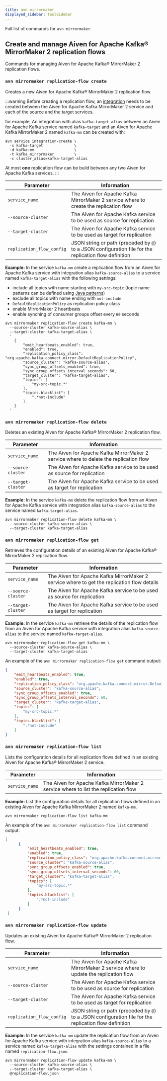 ```yaml
---
title: avn mirrormaker
displayed_sidebar: toolSidebar
---
```


Full list of commands for `avn mirrormaker`.

## Create and manage Aiven for Apache Kafka® MirrorMaker 2 replication flows

Commands for managing Aiven for Apache Kafka® MirrorMaker 2 replication
flows.

### `avn mirrormaker replication-flow create`

Creates a new Aiven for Apache Kafka® MirrorMaker 2 replication flow.

:::warning
Before creating a replication flow, an
[integration](/docs/tools/cli/service/integration#avn_service_integration_create) needs to be created between the Aiven for Apache Kafka
MirrorMaker 2 service and each of the source and the target services.

for example, An integration with alias `kafka-target-alias` between an Aiven for
Apache Kafka service named `kafka-target` and an Aiven for Apache Kafka
MirrorMaker 2 named `kafka-mm` can be created with:

```
avn service integration-create \
  -s kafka-target              \
  -d kafka-mm                  \
  -t kafka_mirrormaker         \
  -c cluster_alias=kafka-target-alias
```

At most **one** replication flow can be build between any two Aiven for
Apache Kafka services.
:::

| Parameter                 | Information                                                                                            |
| ------------------------- | ------------------------------------------------------------------------------------------------------ |
| `service_name`            | The Aiven for Apache Kafka MirrorMaker 2 service where to create the replication flow                  |
| `--source-cluster`        | The Aiven for Apache Kafka service to be used as source for replication                                |
| `--target-cluster`        | The Aiven for Apache Kafka service to be used as target for replication                                |
| `replication_flow_config` | JSON string or path (preceded by `@`) to a JSON configuration file for the replication flow definition |

**Example:** In the service `kafka-mm` create a replication flow
from an Aiven for Apache Kafka service with integration alias
`kafka-source-alias` to a service named `kafka-target-alias` with the
following settings:

-   include all topics with name starting with `my-src-topic` (topic
    name patterns can be defined using [Java
    patterns](https://docs.oracle.com/javase/7/docs/api/java/util/regex/Pattern))
-   exclude all topics with name ending with `not-include`
-   `DefaultReplicationPolicy` as replication policy class
-   enable MirrorMaker 2 heartbeats
-   enable synching of consumer groups offset every `60` seconds

```
avn mirrormaker replication-flow create kafka-mm \
  --source-cluster kafka-source-alias \
  --target-cluster kafka-target-alias \
  '
    {
        "emit_heartbeats_enabled": true,
        "enabled": true,
        "replication_policy_class": "org.apache.kafka.connect.mirror.DefaultReplicationPolicy",
        "source_cluster": "kafka-source-alias",
        "sync_group_offsets_enabled": true,
        "sync_group_offsets_interval_seconds": 60,
        "target_cluster": "kafka-target-alias",
        "topics": [
            "my-src-topic.*"
        ],
        "topics.blacklist": [
            ".*not-include"
        ]
    }
  '
```

### `avn mirrormaker replication-flow delete`

Deletes an existing Aiven for Apache Kafka® MirrorMaker 2 replication
flow.

| Parameter          | Information                                                                           |
| ------------------ | ------------------------------------------------------------------------------------- |
| `service_name`     | The Aiven for Apache Kafka MirrorMaker 2 service where to delete the replication flow |
| `--source-cluster` | The Aiven for Apache Kafka service to be used as source for replication               |
| `--target-cluster` | The Aiven for Apache Kafka service to be used as target for replication               |

**Example:** In the service `kafka-mm` delete the replication flow from
an Aiven for Apache Kafka service with integration alias
`kafka-source-alias` to the service named `kafka-target-alias`.

```
avn mirrormaker replication-flow delete kafka-mm \
  --source-cluster kafka-source-alias \
  --target-cluster kafka-target-alias
```

### `avn mirrormaker replication-flow get`

Retrieves the configuration details of an existing Aiven for Apache
Kafka® MirrorMaker 2 replication flow.

| Parameter          | Information                                                                                |
| ------------------ | ------------------------------------------------------------------------------------------ |
| `service_name`     | The Aiven for Apache Kafka MirrorMaker 2 service where to get the replication flow details |
| `--source-cluster` | The Aiven for Apache Kafka service to be used as source for replication                    |
| `--target-cluster` | The Aiven for Apache Kafka service to be used as target for replication                    |

**Example:** In the service `kafka-mm` retrieve the details of the
replication flow from an Aiven for Apache Kafka service with integration
alias `kafka-source-alias` to the service named `kafka-target-alias`.

```
avn mirrormaker replication-flow get kafka-mm \
  --source-cluster kafka-source-alias \
  --target-cluster kafka-target-alias
```

An example of the `avn mirrormaker replication-flow get` command output:

```json
{
    "emit_heartbeats_enabled": true,
    "enabled": true,
    "replication_policy_class": "org.apache.kafka.connect.mirror.DefaultReplicationPolicy",
    "source_cluster": "kafka-source-alias",
    "sync_group_offsets_enabled": true,
    "sync_group_offsets_interval_seconds": 60,
    "target_cluster": "kafka-target-alias",
    "topics": [
        "my-src-topic.*"
    ],
    "topics.blacklist": [
        ".*not-include"
    ]
}
```

### `avn mirrormaker replication-flow list`

Lists the configuration details for all replication flows defined in an
existing Aiven for Apache Kafka® MirrorMaker 2 service.

| Parameter      | Information                                                                         |
| -------------- | ----------------------------------------------------------------------------------- |
| `service_name` | The Aiven for Apache Kafka MirrorMaker 2 service where to list the replication flow |

**Example:** List the configuration details for all replication flows
defined in an existing Aiven for Apache Kafka MirrorMaker 2 named
`kafka-mm`.

```
avn mirrormaker replication-flow list kafka-mm
```

An example of the `avn mirrormaker replication-flow list` command
output:

```json
[
      {
          "emit_heartbeats_enabled": true,
          "enabled": true,
          "replication_policy_class": "org.apache.kafka.connect.mirror.DefaultReplicationPolicy",
          "source_cluster": "kafka-source-alias",
          "sync_group_offsets_enabled": true,
          "sync_group_offsets_interval_seconds": 60,
          "target_cluster": "kafka-target-alias",
          "topics": [
              "my-src-topic.*"
          ],
          "topics.blacklist": [
              ".*not-include"
          ]
      }
 ]
```

### `avn mirrormaker replication-flow update`

Updates an existing Aiven for Apache Kafka® MirrorMaker 2 replication
flow.

| Parameter                 | Information                                                                                            |
| ------------------------- | ------------------------------------------------------------------------------------------------------ |
| `service_name`            | The Aiven for Apache Kafka MirrorMaker 2 service where to update the replication flow                  |
| `--source-cluster`        | The Aiven for Apache Kafka service to be used as source for replication                                |
| `--target-cluster`        | The Aiven for Apache Kafka service to be used as target for replication                                |
| `replication_flow_config` | JSON string or path (preceded by `@`) to a JSON configuration file for the replication flow definition |

**Example:** In the service `kafka-mm` update the replication flow from
an Aiven for Apache Kafka service with integration alias
`kafka-source-alias` to a service named `kafka-target-alias` with the
settings contained in a file named `replication-flow.json`.

```
avn mirrormaker replication-flow update kafka-mm \
  --source-cluster kafka-source-alias \
  --target-cluster kafka-target-alias \
  @replication-flow.json
```
